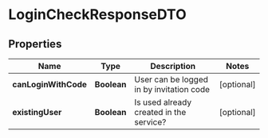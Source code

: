 # LoginCheckResponseDTO

## Properties
Name | Type | Description | Notes
------------ | ------------- | ------------- | -------------
**canLoginWithCode** | **Boolean** | User can be logged in by invitation code |  [optional]
**existingUser** | **Boolean** | Is used already created in the service? |  [optional]
